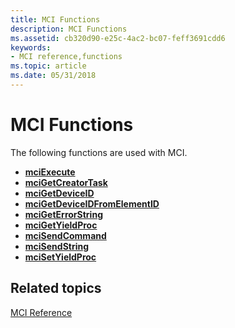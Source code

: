 ```yaml
---
title: MCI Functions
description: MCI Functions
ms.assetid: cb320d90-e25c-4ac2-bc07-feff3691cdd6
keywords:
- MCI reference,functions
ms.topic: article
ms.date: 05/31/2018
---
```


# MCI Functions

The following functions are used with MCI.

-   [**mciExecute**](https://msdn.microsoft.com/en-us/library/Dd757154(v=VS.85).aspx)
-   [**mciGetCreatorTask**](https://msdn.microsoft.com/en-us/library/Dd757155(v=VS.85).aspx)
-   [**mciGetDeviceID**](https://msdn.microsoft.com/en-us/library/Dd757156(v=VS.85).aspx)
-   [**mciGetDeviceIDFromElementID**](https://msdn.microsoft.com/en-us/library/Dd757157(v=VS.85).aspx)
-   [**mciGetErrorString**](https://msdn.microsoft.com/en-us/library/Dd757158(v=VS.85).aspx)
-   [**mciGetYieldProc**](https://msdn.microsoft.com/en-us/library/Dd757159(v=VS.85).aspx)
-   [**mciSendCommand**](https://msdn.microsoft.com/en-us/library/Dd757160(v=VS.85).aspx)
-   [**mciSendString**](https://msdn.microsoft.com/en-us/library/Dd757161(v=VS.85).aspx)
-   [**mciSetYieldProc**](https://msdn.microsoft.com/en-us/library/Dd757163(v=VS.85).aspx)

## Related topics

<dl> <dt>

[MCI Reference](mci-reference.md)
</dt> </dl>

 

 




